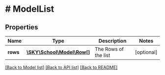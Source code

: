 # # ModelList

## Properties

Name | Type | Description | Notes
------------ | ------------- | ------------- | -------------
**rows** | [**\SKY\School\Model\Row[]**](Row.md) | The Rows of the list | [optional]

[[Back to Model list]](../../README.md#models) [[Back to API list]](../../README.md#endpoints) [[Back to README]](../../README.md)
